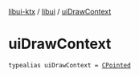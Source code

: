 [libui-ktx](../index.md) / [libui](index.md) / [uiDrawContext](./ui-draw-context.md)

# uiDrawContext

`typealias uiDrawContext = `[`CPointed`](../kotlinx.cinterop/-c-pointed/index.md)